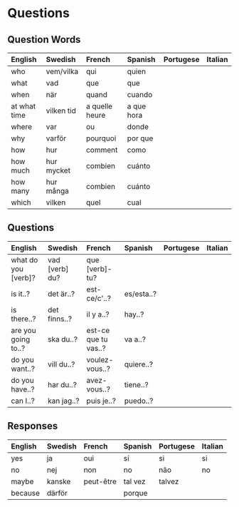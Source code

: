 # Questions

## Question Words

| English      | Swedish    | French         | Spanish    | Portugese | Italian |
| :----------- | :--------- | :------------- | :--------- | :-------- | :------ |
| who          | vem/vilka  | qui            | quien      |           |         |
| what         | vad        | que            | que        |           |         |
| when         | när        | quand          | cuando     |           |         |
| at what time | vilken tid | a quelle heure | a que hora |           |         |
| where        | var        | ou             | donde      |           |         |
| why          | varför     | pourquoi       | por que    |           |         |
| how          | hur        | comment        | como       |           |         |
| how much     | hur mycket | combien        | cuánto     |           |         |
| how many     | hur många  | combien        | cuánto     |           |         |
| which        | vilken     | quel           | cual       |           |         |

## Questions

| English             | Swedish        | French               | Spanish    | Portugese | Italian |
| :------------------ | :------------- | :------------------- | :--------- | :-------- | :------ |
| what do you [verb]? | vad [verb] du? | que [verb]-tu?       |            |           |         |
| is it..?            | det är..?      | est-ce/c'..?         | es/esta..? |           |         |
| is there..?         | det finns..?   | il y a..?            | hay..?     |           |         |
| are you going to..? | ska du..?      | est-ce que tu vas..? | va a..?    |           |         |
| do you want..?      | vill du..?     | voulez-vous..?       | quiere..?  |           |         |
| do you have..?      | har du..?      | avez-vous..?         | tiene..?   |           |         |
| can I..?            | kan jag..?     | puis je..?           | puedo..?   |           |         |

## Responses

| English | Swedish | French    | Spanish | Portugese | Italian |
| :------ | :------ | :-------- | :------ | :-------- | :------ |
| yes     | ja      | oui       | sí      | si        | si      |
| no      | nej     | non       | no      | não       | no      |
| maybe   | kanske  | peut-être | tal vez | talvez    |         |
| because | därför  |           | porque  |           |         |
